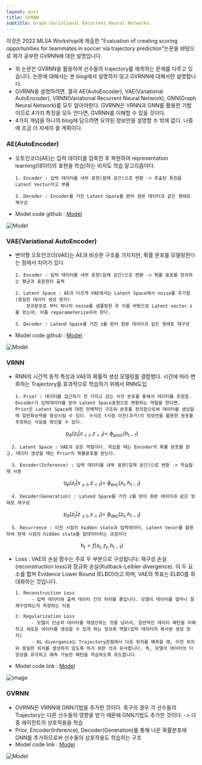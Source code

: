 ```yaml
---
layout: post
title: GVRNN
subtitle: Graph Variational Recurrent Neural Networks
---
```


이것은 2022 MLSA Workshop에 제출한 "Evaluation of creating scoring opportunities for teammates in soccer via trajectory prediction"논문을 바탕으로 제가 공부한 GVRNN에 대한 설명입니다.

- 위 논문은 GVRNN을 활용하여 선수들의 trajectory를 예측하는 문제를 다루고 있습니다. 논문에 대해서는 본 blog에서 설명하지 않고 GVRNN에 대해서만 설명합니다. 
- GVRNN을 설명하려면, 결국 AE(AutoEncoder), VAE(Variational AutoEncoder), VRNN(Variational Recurrent Neural Network), GNN(Graph Neural Network)를 모두 알아야한다. GVRNN은 VRNN과 GNN를 활용한 기법이므로 4가지 특징을 모두 안다면, GVRNN를 이해할 수 있을 것이다.
- 4가지 개념을 하나의 blog에 담으려면 요약된 정보만을 설명할 수 밖에 없다. 나중에 조금 더 자세히 쓸 계획이다.

### AE(AutoEncoder)
- 오토인코더(AE)는 입력 데이터를 압축한 후 복원하여 representation learning(데이터의 표현을 학습)하는 비지도 학습 알고리즘이다.
  
      1. Encoder : 입력 데이터를 내부 표현(잠재 공간)으로 변환 -> 추출된 특징을 Latent Vector라고 부름
  
      2. Decoder : Encoder를 거친 Latent Space를 받아 원본 데이터과 같은 형태로 재구성
  
- Model code github : [Model](https://github.com/dariocazzani/pytorch-AE/blob/master/models/AE.py)
  
![Model](https://blog.kakaocdn.net/dn/8JonH/btqFBec9cAF/mhxdDF930R0CrHs9NdUKv1/img.png)
  
### VAE(Variational AutoEncoder)
- 변이형 오토인코더(VAE)는 AE과 비슷한 구조를 가지지만, 확률 분포를 모델링한다는 점에서 차이가 있다

      1. Encoder : 입력 데이터를 내부 표현(잠재 공간)으로 변환 -> 확률 분포를 정의하는 평균과 표준편차 출력
  
      2. Latent Space : AE과 다르게 VAE에서는 Latent Space에서 noise를 추가함(동일한 데이터 생성 방지)
          정규분포로 부터 하나의 noise를 샘플링한 후 이를 바탕으로 Latent vector z를 얻는데, 이를 reparameterize이라 한다.
  
      3. Decoder : Latend Space를 거친 z를 받아 원본 데이터과 같은 형태로 재구성
  
- Model code github : [Model](https://github.com/dariocazzani/pytorch-AE/blob/master/models/VAE.py)
  
![Model](https://blog.kakaocdn.net/dn/b30Uzl/btrxY4wKngj/SucVwitDrRtQvi1xTHdrR0/img.png)

### VRNN
* RNN의 시간적 동적 특성과 VAE의 확률적 생성 모델링를 결합했다. 시간에 따라 변화하는 Trajectory를 효과적으로 학습하기 위해서 RNN도입

      1. Prior : 데이터를 접근하기 전 가지고 있는 사전 분포를 통해서 데이터를 추정함. Encoder가 입력데이터를 받아 Latent Space표현으로 변환하는 역할을 한다면, Prior은 Latent Space에 대한 전체적인 구조와 분포를 정의함으로써 데이터를 생성할 때 일반화능력을 향상시킬 수 있다. 수식은 t시점 이전(과거)의 정보만을 활용한 분포를 추정하는 식임을 확인할 수 있다.

$$\ \text{p}_{\theta}(z_t | x_{<t}, z_{<t}) = \ \phi_{\text{prior}}(h_{t-1})$$

      2. Latent Space : VAE과 같은 역할이다. 학습할 때는 Encoder의 확률 분포를 받고, 데이터 생성할 때는 Prior의 확률분포를 받는다.
  
      3. Encoder(Inference) : 입력 데이터를 내부 표현(잠재 공간)으로 변환 -> 학습할 때 사용

$$\ \text{q}_{\theta}(z_t | x_{\leq t}, z_{<t}) = \ \phi_{\text{enc}}(x_t,h_{t-1})$$

      4. Decoder(Generation) : Latend Space를 거친 z를 받아 원본 데이터과 같은 형태로 재구성

$$\ \text{p}_{\theta}(z_t | z_{\leq t}, x_{<t}) = \ \phi_{\text{dec}}(z_t,h_{t-1})$$

      5. Recurrence : 이전 시점의 hidden state과 입력데이터, Latent Vecor를 활용하여 현재 시점의 hidden state를 업데이터하는 과정이다
      
$$\ \text{h}_t = f(x_t, z_t, h_{t-1})$$

- Loss : VAE의 손실 함수는 주로 두 부분으로 구성됩니다: 재구성 손실(reconstruction loss)과 정규화 손실(Kullback-Leibler divergence). 이 두 요소를 합쳐 Evidence Lower Bound (ELBO)라고 하며, VAE의 목표는 ELBO를 최대화하는 것입니다.
  
      1. Reconstruction Loss
            - 입력 데이터와 출력 데이터 간의 차이를 줄입니다. 모델이 데이터를 얼마나 잘 재구성하는지 측정하는 지표
  
      2. Regularization Loss
            - 모델이 단순히 데이터를 재생산하는 것을 넘어서, 일반적인 데이터 패턴을 이해하고 새로운 데이터를 생성할 수 있게 하는 정규화 역할(입력 데이터의 복사본 생성 방지)
            - KL divergence는 Trajectory관점에서 다음 위치를 예측할 때, 이전 위치와 동일한 위치를 생성하지 않도록 하기 위한 것과 유사합니다. 즉, 모델이 데이터의 다양성을 유지하고 예측 가능한 패턴을 학습하도록 유도합니다.

- Model code link : [Model](https://github.com/emited/VariationalRecurrentNeuralNetwork/blob/master/model.py)
  
![image](https://github.com/GunHeeJoe/GunHeeJoe.github.io/assets/112679136/19c89399-9ba1-463e-8867-ea61078dec90)


  

### GVRNN
- GVRNN은 VRNN에 GNN기법을 추가한 것이다. 축구의 경우 각 선수들의 Trajectory는 다른 선수들의 영향을 받기 때문에 GNN기법도 추가한 것이다. -> 다중 에이전트의 상호작용을 학습
- Prior, Encoder(Inference), Decoder(Generation)를 통해 나온 확률분포에 GNN를 추가하므로써 선수들의 상호작용도 학습하는 구조
- Model code link : [Model](https://github.com/keisuke198619/C-OBSO/blob/main/vrnn/models/gvrnn.py)
  
![Model](https://github.com/GunHeeJoe/GunHeeJoe.github.io/assets/112679136/605202a0-3cf4-422e-87f5-fa1f8932cfcb)



